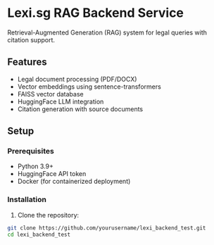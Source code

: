 # Lexi.sg RAG Backend Service

Retrieval-Augmented Generation (RAG) system for legal queries with citation support.

## Features

- Legal document processing (PDF/DOCX)
- Vector embeddings using sentence-transformers
- FAISS vector database
- HuggingFace LLM integration
- Citation generation with source documents

## Setup

### Prerequisites
- Python 3.9+
- HuggingFace API token
- Docker (for containerized deployment)

### Installation

1. Clone the repository:
```bash
git clone https://github.com/yourusername/lexi_backend_test.git
cd lexi_backend_test